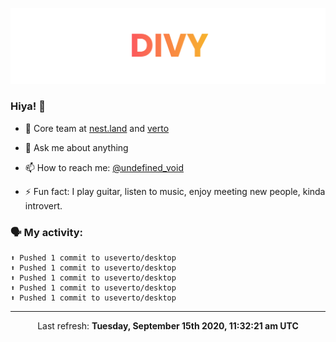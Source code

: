 
![](https://github.com/divy-work/divy-work/raw/master/assets/divy.png)

### Hiya! 👋

- 🔭 Core team at [nest.land](https://github.com/nestdotland/nest.land) and [verto](https://github.com/useverto/verto)

- 💬 Ask me about anything

- 📫 How to reach me: [@undefined_void](https://instagram.com/divy.exe)

- ⚡ Fun fact: I play guitar, listen to music, enjoy meeting new people, kinda introvert.

### 🗣 My activity:

```
⬆️ Pushed 1 commit to useverto/desktop
⬆️ Pushed 1 commit to useverto/desktop
⬆️ Pushed 1 commit to useverto/desktop
⬆️ Pushed 1 commit to useverto/desktop
⬆️ Pushed 1 commit to useverto/desktop
```

------------
<p align="center">Last refresh: <b>Tuesday, September 15th 2020, 11:32:21 am UTC</b></p>
